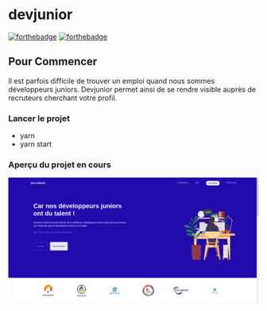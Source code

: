 # devjunior
[![forthebadge](http://forthebadge.com/images/badges/built-with-love.svg)](http://forthebadge.com)  [![forthebadge](http://forthebadge.com/images/badges/powered-by-electricity.svg)](http://forthebadge.com)


## Pour Commencer

Il est parfois difficile de trouver un emploi quand nous sommes développeurs juniors. 
Devjunior permet ainsi de se rendre visible auprès de recruteurs cherchant votre profil.

### Lancer le projet

- yarn
- yarn start


### Aperçu du projet en cours
![devjunior](devjunior.png)
